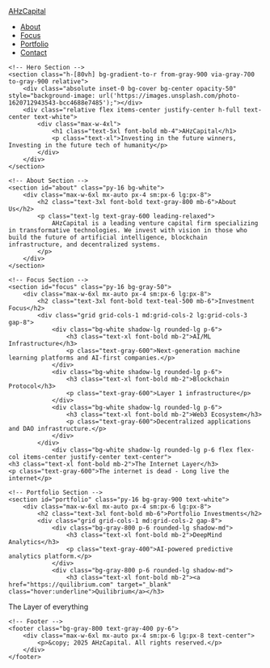 <html lang="en">
<head>
    <meta charset="UTF-8">
    <meta name="viewport" content="width=device-width, initial-scale=1.0">
    <title>AHzCapital - Venture Capital</title>
    <script src="https://cdn.tailwindcss.com"></script>
</head>
<body class="font-sans text-gray-900 bg-gray-100">
    <!-- Navigation -->
    <nav class="bg-gray-800 text-white sticky top-0 z-50 shadow-lg">
        <div class="max-w-7xl mx-auto px-4 sm:px-6 lg:px-8">
            <div class="flex justify-between items-center py-4">
                <a href="#" class="text-2xl font-bold">AHzCapital</a>
                <ul class="flex space-x-6 text-lg">
                    <li><a href="#about" class="hover:text-teal-400 transition">About</a></li>
                    <li><a href="#focus" class="hover:text-teal-400 transition">Focus</a></li>
                    <li><a href="#portfolio" class="hover:text-teal-400 transition">Portfolio</a></li>
                    <li><a href="#contact" class="hover:text-teal-400 transition">Contact</a></li>
                </ul>
            </div>
        </div>
    </nav>

    <!-- Hero Section -->
    <section class="h-[80vh] bg-gradient-to-r from-gray-900 via-gray-700 to-gray-900 relative">
        <div class="absolute inset-0 bg-cover bg-center opacity-50" style="background-image: url('https://images.unsplash.com/photo-1620712943543-bcc4688e7485');"></div>
        <div class="relative flex items-center justify-center h-full text-center text-white">
            <div class="max-w-4xl">
                <h1 class="text-5xl font-bold mb-4">AHzCapital</h1>
                <p class="text-xl">Investing in the future winners, Investing in the future tech of humanity</p>
            </div>
        </div>
    </section>

    <!-- About Section -->
    <section id="about" class="py-16 bg-white">
        <div class="max-w-6xl mx-auto px-4 sm:px-6 lg:px-8">
            <h2 class="text-3xl font-bold text-gray-800 mb-6">About Us</h2>
            <p class="text-lg text-gray-600 leading-relaxed">
                AHzCapital is a leading venture capital firm specializing in transformative technologies. We invest with vision in those who build the future of artificial intelligence, blockchain infrastructure, and decentralized systems.
            </p>
        </div>
    </section>

    <!-- Focus Section -->
    <section id="focus" class="py-16 bg-gray-50">
        <div class="max-w-6xl mx-auto px-4 sm:px-6 lg:px-8">
            <h2 class="text-3xl font-bold text-teal-500 mb-6">Investment Focus</h2>
            <div class="grid grid-cols-1 md:grid-cols-2 lg:grid-cols-3 gap-8">
                <div class="bg-white shadow-lg rounded-lg p-6">
                    <h3 class="text-xl font-bold mb-2">AI/ML Infrastructure</h3>
                    <p class="text-gray-600">Next-generation machine learning platforms and AI-first companies.</p>
                </div>
                <div class="bg-white shadow-lg rounded-lg p-6">
                    <h3 class="text-xl font-bold mb-2">Blockchain Protocol</h3>
                    <p class="text-gray-600">Layer 1 infrastructure</p>
                </div>
                <div class="bg-white shadow-lg rounded-lg p-6">
                    <h3 class="text-xl font-bold mb-2">Web3 Ecosystem</h3>
                    <p class="text-gray-600">Decentralized applications and DAO infrastructure.</p>
                </div>
            </div>
                <div class="bg-white shadow-lg rounded-lg p-6 flex flex-col items-center justify-center text-center">
    <h3 class="text-xl font-bold mb-2">The Internet Layer</h3>
    <p class="text-gray-600">The internet is dead - Long live the internet</p>
</div>
        </div>
    </section>

    <!-- Portfolio Section -->
    <section id="portfolio" class="py-16 bg-gray-900 text-white">
        <div class="max-w-6xl mx-auto px-4 sm:px-6 lg:px-8">
            <h2 class="text-3xl font-bold mb-6">Portfolio Investments</h2>
            <div class="grid grid-cols-1 md:grid-cols-2 gap-8">
                <div class="bg-gray-800 p-6 rounded-lg shadow-md">
                    <h3 class="text-xl font-bold mb-2">DeepMind Analytics</h3>
                    <p class="text-gray-400">AI-powered predictive analytics platform.</p>
                </div>
                <div class="bg-gray-800 p-6 rounded-lg shadow-md">
                    <h3 class="text-xl font-bold mb-2"><a href="https://quilibrium.com" target="_blank" class="hover:underline">Quilibrium</a></h3>
<p class="text-gray-400">The Layer of everything</p>
                </div>
            </div>
        </div>
    </section>

    <!-- Footer -->
    <footer class="bg-gray-800 text-gray-400 py-6">
        <div class="max-w-6xl mx-auto px-4 sm:px-6 lg:px-8 text-center">
            <p>&copy; 2025 AHzCapital. All rights reserved.</p>
        </div>
    </footer>
</body>
</html>

